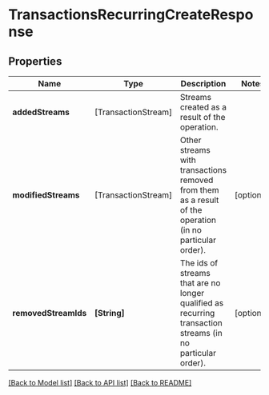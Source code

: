 # TransactionsRecurringCreateResponse

## Properties
Name | Type | Description | Notes
------------ | ------------- | ------------- | -------------
**addedStreams** | [TransactionStream] | Streams created as a result of the operation. | 
**modifiedStreams** | [TransactionStream] | Other streams with transactions removed from them as a result of the operation (in no particular order). | [optional] 
**removedStreamIds** | **[String]** | The ids of streams that are no longer qualified as recurring transaction streams (in no particular order). | [optional] 

[[Back to Model list]](../README.md#documentation-for-models) [[Back to API list]](../README.md#documentation-for-api-endpoints) [[Back to README]](../README.md)


